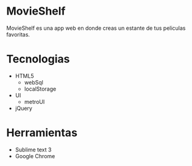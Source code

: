 # MovieShelf
MovieShelf es una app web en donde creas un estante de tus peliculas favoritas.

# Tecnologias
* HTML5
  - webSql
  - localStorage
* UI
  - metroUI
* jQuery

# Herramientas
 - Sublime text 3
 - Google Chrome



